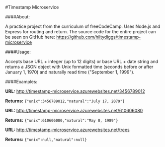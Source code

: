 #Timestamp Microservice

####About:

A practice project from the curriculum of freeCodeCamp. Uses Node.js and Express for routing and return. The source code for the entire project can be seen on GitHub here: https://github.com/hiltydiggs/timestamp-microservice

####Usage:

Accepts base URL + integer (up to 12 digits) or base URL + date string and returns a JSON object with Unix formatted time (seconds before or after January 1, 1970) and naturally read time ("September 1, 1999").

####Examples:

**URL:** http://timestamp-microservice.azurewebsites.net/3456789012

**Returns:** `{"unix":3456789012,"natural":"July 17, 2079"}`

**URL:** http://timestamp-microservice.azurewebsites.net/610606080

**Returns:** `{"unix":610606080,"natural":"May 8, 1989"}`

**URL:** http://timestamp-microservice.azurewebsites.net/trees

**Returns:** `{"unix":null,"natural":null}`
